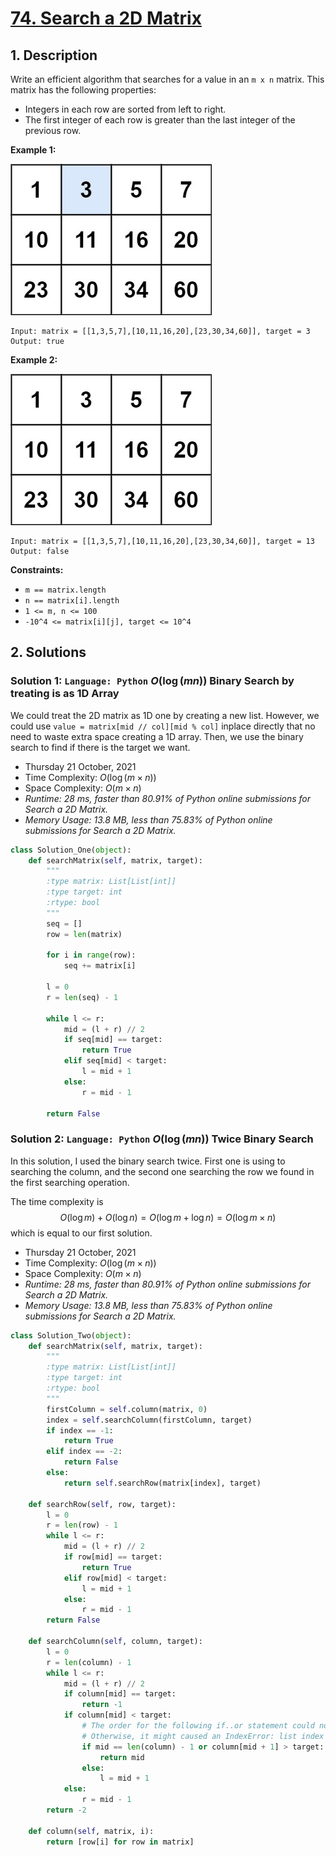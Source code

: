 # [74. Search a 2D Matrix](https://leetcode.com/problems/search-a-2d-matrix/)

## 1. Description

Write an efficient algorithm that searches for a value in an `m x n` matrix. This matrix has the following properties:
- Integers in each row are sorted from left to right.
- The first integer of each row is greater than the last integer of the previous row.

**Example 1:**

![](74_example_1.jpg)

```
Input: matrix = [[1,3,5,7],[10,11,16,20],[23,30,34,60]], target = 3
Output: true
```

**Example 2:**

![](74_example_2.jpg)

```
Input: matrix = [[1,3,5,7],[10,11,16,20],[23,30,34,60]], target = 13
Output: false
```

**Constraints:**

- `m == matrix.length`
- `n == matrix[i].length`
- `1 <= m, n <= 100`
- `-10^4 <= matrix[i][j], target <= 10^4`

## 2. Solutions

### Solution 1: `Language: Python` $O(\log(mn))$ Binary Search by treating is as 1D Array

We could treat the 2D matrix as 1D one by creating a new list. However, we could use `value = matrix[mid // col][mid % col]` inplace directly that no need to waste extra space creating a 1D array. Then, we use the binary search to find if there is the target we want.

- Thursday 21 October, 2021
- Time Complexity: $O(\log(m \times n))$
- Space Complexity: $O(m \times n)$
- *Runtime: 28 ms, faster than 80.91% of Python online submissions for Search a 2D Matrix.*
- *Memory Usage: 13.8 MB, less than 75.83% of Python online submissions for Search a 2D Matrix.*

```python
class Solution_One(object):
    def searchMatrix(self, matrix, target):
        """
        :type matrix: List[List[int]]
        :type target: int
        :rtype: bool
        """
        seq = []
        row = len(matrix)

        for i in range(row):
            seq += matrix[i]

        l = 0
        r = len(seq) - 1

        while l <= r:
            mid = (l + r) // 2
            if seq[mid] == target:
                return True
            elif seq[mid] < target:
                l = mid + 1
            else:
                r = mid - 1

        return False
```

### Solution 2: `Language: Python` $O(\log(mn))$ Twice Binary Search

In this solution, I used the binary search twice. First one is using to searching the column, and the second one searching the row we found in the first searching operation.

The time complexity is
$$O(\log m) + O(\log n) = O(\log m + \log n) = O(\log{m \times n})$$
which is equal to our first solution.

- Thursday 21 October, 2021
- Time Complexity: $O(\log(m \times n))$
- Space Complexity: $O(m \times n)$
- *Runtime: 28 ms, faster than 80.91% of Python online submissions for Search a 2D Matrix.*
- *Memory Usage: 13.8 MB, less than 75.83% of Python online submissions for Search a 2D Matrix.*

```python
class Solution_Two(object):
    def searchMatrix(self, matrix, target):
        """
        :type matrix: List[List[int]]
        :type target: int
        :rtype: bool
        """
        firstColumn = self.column(matrix, 0)
        index = self.searchColumn(firstColumn, target)
        if index == -1:
            return True
        elif index == -2:
            return False
        else:
            return self.searchRow(matrix[index], target)

    def searchRow(self, row, target):
        l = 0
        r = len(row) - 1
        while l <= r:
            mid = (l + r) // 2
            if row[mid] == target:
                return True
            elif row[mid] < target:
                l = mid + 1
            else:
                r = mid - 1
        return False

    def searchColumn(self, column, target):
        l = 0
        r = len(column) - 1
        while l <= r:
            mid = (l + r) // 2
            if column[mid] == target:
                return -1
            if column[mid] < target:
                # The order for the following if..or statement could not be exchanged.
                # Otherwise, it might caused an IndexError: list index out of range.
                if mid == len(column) - 1 or column[mid + 1] > target:
                    return mid
                else:
                    l = mid + 1
            else:
                r = mid - 1
        return -2

    def column(self, matrix, i):
        return [row[i] for row in matrix]
```
